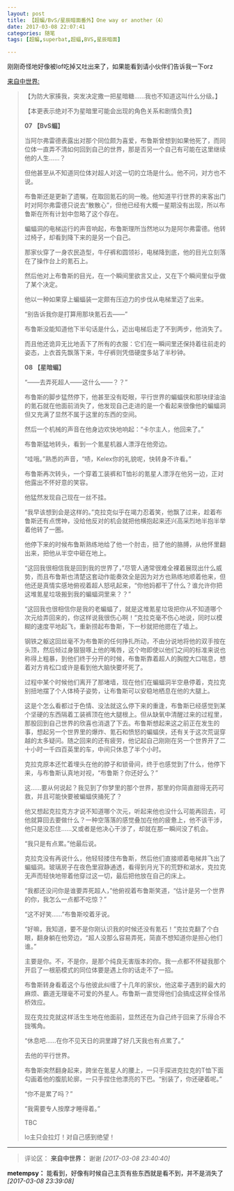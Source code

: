 ```yaml
---
layout: post
title: 【超蝙/BvS/星辰暗面番外】One way or another（4）
date: 2017-03-08 22:07:41
categories: 随笔
tags: [超蝙,superbat,超蝠,BVS,星辰暗面]

---
```

刚刚奇怪地好像被lof吃掉又吐出来了，如果能看到请小伙伴们告诉我一下orz

[来自中世界:](http://frommidworld.lofter.com/post/258694_e92d410)

> 【为防大家揍我，突发决定撒一把星暗糖……我也不知道这叫什么分级。】
> 
> 【本更表示绝对不为星暗里可能会出现的角色关系和剧情负责】
> 
> **07 【BvS蝙】**
> 
> 当阿尔弗雷德表露出对那个同位颇为喜爱，布鲁斯曾想到如果他死了，而同位体一直弄不清如何回到自己的世界，那是否另一个自己有可能在这里继续他的人生……？
> 
> 但他甚至从不知道同位体对超人对这一切的立场是什么。他不问，对方也不说。
> 
> 布鲁斯还是更新了遗嘱，在取回氪石的同一晚。他知道平行世界的来客出门时对阿尔弗雷德只说去“散散心”，但他已经有大概一星期没有出现，所以布鲁斯在所有计划中忽略了这个存在。
> 
> 蝙蝠洞的电梯运行的声音响起，布鲁斯理所当然地以为是阿尔弗雷德。他转过椅子，却看到降下来的是另一个自己。
> 
> 那家伙穿了一身农民造型，牛仔裤和圆领衫，电梯降到底，他的目光立刻落在了操作台上的氪石上。
> 
> 然后他对上布鲁斯的目光，在一个瞬间里欲言又止，又在下个瞬间里似乎做了某个决定。
> 
> 他以一种如果穿上蝙蝠装一定颇有压迫力的步伐从电梯里迈了出来。
> 
> “别告诉我你是打算用那块氪石去——”
> 
> 布鲁斯没能知道他下半句话是什么，迈出电梯后走了不到两步，他消失了。
> 
> 而且他还诡异无比地丢下了所有的衣服：它们在一瞬间里还保持着往前走的姿态，上衣首先飘落下来，牛仔裤则凭借硬度多站了半秒钟。
> 
> **08 【星暗蝙】**
> 
> “——去弄死超人——这什么——？？”
> 
> 布鲁斯的脚步猛然停下，他甚至没有眨眼，平行世界的蝙蝠侠和那块绿油油的氪石就在他面前消失了，他发现自己走进的是一个看起来很像他的蝙蝠洞但又充满了显然不属于这里的东西的空间。
> 
> 然后一个机械的声音在他身边欢快地响起：“卡尔主人，他回来了。”
> 
> 布鲁斯猛地转头，看到一个氪星机器人漂浮在他旁边。
> 
> “哇哦。”熟悉的声音，“啧，Kelex你的礼貌呢，快转身不许看。”
> 
> 布鲁斯再次转头，一个穿着工装裤和T恤衫的氪星人漂浮在他另一边，正对他露出不怀好意的笑容。
> 
> 他猛然发现自己现在一丝不挂。
> 
> “我早该想到会是这样的。”克拉克似乎在竭力忍着笑，他飘了过来，趁着布鲁斯还有点愣神，没给他反对的机会就把他横抱起来还兴高采烈地半抱半举着他转了一圈。
> 
> 他停下来的时候布鲁斯熟练地给了他一个肘击，扭了他的胳膊，从他怀里翻出来，把他从半空中砸在地上。
> 
> “这回我很相信我是回到我的世界了，”尽管人通常很难全裸着展现出什么威势，而且布鲁斯也清楚这套动作能奏效全是因为对方也熟练地顺着他来，但他还是真情实感地俯视着超人怒吼起来，“你他妈都干了什么？谁允许你把这堆氪星垃圾搬到我的蝙蝠洞里来？？”
> 
> “这回我也很相信你是我的老蝙蝠了，就是这堆氪星垃圾把你从不知道哪个次元给弄回来的，你这样说我很伤心啊！”克拉克毫不伤心地说，同时以模糊的速度平地起飞，重新捞起布鲁斯，下一秒就把他摁在了墙上。
> 
> 钢铁之躯这回丝毫不为布鲁斯的任何挣扎所动，不由分说地将他的双手按在头顶，然后倾过身狠狠啄上他的嘴唇，这个吻即使以他们之间的标准来说也称得上粗暴，到他们终于分开的时候，布鲁斯靠着超人的胸膛大口喘息，想着对方肯松口或许是看到他大脑快要坏死了。
> 
> 过程中某个时候他们离开了那堵墙，现在他们在蝙蝠洞半空悬停着，克拉克别扭地摆了个人体椅子姿势，让布鲁斯可以安稳地栖息在他的大腿上。
> 
> 这是个怎么看都过于色情、没法就这么停下来的重逢，布鲁斯已经感觉到某个坚硬的东西隔着工装裤顶在他大腿根上。但从缺氧中清醒过来的过程里，那股回到自己世界的欣喜也消退了下去。布鲁斯想起来这之前正在发生的事，想起另一个世界里的爆炸、氪石和愤怒的蝙蝠侠，还有关于这次荒诞穿越的太多疑问。随之回来的还有疲劳，他记起自己刚刚在另一个世界开了二十小时一千四百英里的车，中间只休息了半个小时。
> 
> 克拉克原本还忙着埋头在他的脖子和锁骨间，终于也感觉到了什么，他停下来，与布鲁斯认真地对视，“布鲁斯？你还好么？”
> 
> 这……要从何说起？我见到了你梦里的那个世界，那里的你简直甜得无药可救，并且可能快要被蝙蝠侠捅死了？
> 
> 他又想起克拉克方才说不知道哪个次元，听起来他也没什么可能再回去，可他就算回去要做什么？一种空落落的感觉叠加在他的疲惫上，他不该干涉，他只是没忍住……又或者是他决心干涉了，却就在那一瞬间没了机会。
> 
> “我只是有点累。”他最后说。
> 
> 克拉克没有再说什么，他轻轻搂住布鲁斯，然后他们直接顺着电梯井飞出了蝙蝠洞。玻璃房子在夜色里寂静通透，看得到月光下的荒野和湖水，克拉克无声而轻快地带着他穿过这一切，最后把他放在自己的床上。
> 
> “我都还没问你是谁要弄死超人，”他俯视着布鲁斯笑道，“估计是另一个世界的你，我怎么一点都不吃惊？”
> 
> “这不好笑……”布鲁斯咬着牙说。
> 
> “好嘛，我知道，要不是你刚认识我的时候还没有氪石！”克拉克翻了个白眼，翻身躺在他旁边，“超人没那么容易弄死，简直不想知道你是担心他们谁。”
> 
> 主要是你。不，不是你，是那个纯良无害版本的你。我一点都不怀疑我那个开启了一根筋模式的同位体要是遇上你的话走不了一招。
> 
> 布鲁斯转身看着这个与他彼此纠缠了十几年的家伙，他这辈子遇到的最大的麻烦、霸道无理毫不可爱的外星人。布鲁斯一直觉得他们会搞成这样全怪吊桥效应。
> 
> 现在克拉克就这样活生生地在他面前，显然还在为自己终于回来了乐得合不拢嘴角。
> 
> “休息吧……在你不见天日的洞里蹲了好几天我也有点累了。”
> 
> 去他的平行世界。
> 
> 布鲁斯突然翻身起来，跨坐在氪星人的腰上，一只手探进克拉克的T恤下面勾画着他的腹肌轮廓，一只手捏住他漂亮的下巴。“别装了，你还硬着呢。”
> 
> “你不是累了吗？”
> 
> “我需要专人按摩才睡得着。”
> 
> TBC
> 
> lo主只会拉灯！对自己感到绝望！
---
>评论区：
>**来自中世界：** 谢谢  *[2017-03-08 23:40:40]*
>
**metempsy：** 能看到，好像有时候自己主页有些东西就是看不到，并不是消失了  *[2017-03-08 23:39:08]*
>
